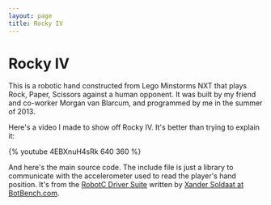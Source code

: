 ```yaml
---
layout: page
title: Rocky IV
---
```


# Rocky IV
This is a robotic hand constructed from Lego Minstorms NXT that plays Rock,
Paper, Scissors against a human opponent.  It was built by my friend and co-worker
Morgan van Blarcum, and programmed by me in the summer of 2013.

Here's a video I made to show off Rocky IV.  It's better than trying to explain it:

{% youtube 4EBXnuH4sRk 640 360 %}

And here's the main source code.  The include file is just a library to communicate
with the accelerometer used to read the player's hand position.  It's from the
[RobotC Driver Suite](http://botbench.com/blog/robotc-driver-suite/) written by
[Xander Soldaat at BotBench.com](http://botbench.com/blog/robotc-driver-suite/).
<script src="https://bitbucket.org/robotmlg/rocky-iv/src/14c7baa8e2326e022a1b641bac3c8c2d6c8ba3f8/RPS.c?embed=t"></script>
